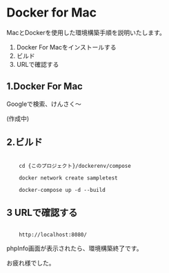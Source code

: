 # Docker for Mac

MacとDockerを使用した環境構築手順を説明いたします。

1. Docker For Macをインストールする
1. ビルド
1. URLで確認する

## 1.Docker For Mac

Googleで検索、けんさく〜

(作成中)

## 2.ビルド

```linux:command

    cd {このプロジェクト}/dockerenv/compose

    docker network create sampletest

    docker-compose up -d --build

```

## 3 URLで確認する

```linux:command

    http://localhost:8080/

```

phpInfo画面が表示されたら、環境構築終了です。

お疲れ様でした。

